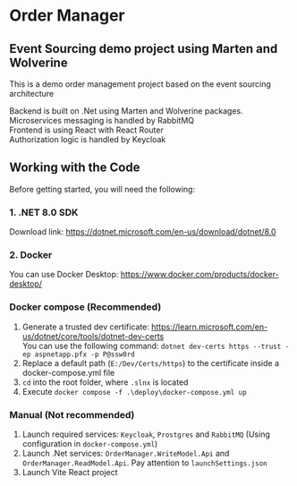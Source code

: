 ﻿# Order Manager

## Event Sourcing demo project using Marten and Wolverine

This is a demo order management project based on the event sourcing architecture

Backend is built on .Net using Marten and Wolverine packages.  
Microservices messaging is handled by RabbitMQ  
Frontend is using React with React Router  
Authorization logic is handled by Keycloak

## Working with the Code

Before getting started, you will need the following:
### 1. .NET 8.0 SDK
Download link: https://dotnet.microsoft.com/en-us/download/dotnet/8.0
### 2. Docker 
You can use Docker Desktop: https://www.docker.com/products/docker-desktop/

### Docker compose (Recommended)
1. Generate a trusted dev certificate: https://learn.microsoft.com/en-us/dotnet/core/tools/dotnet-dev-certs  
You can use the following command: ``dotnet dev-certs https --trust -ep aspnetapp.pfx -p P@ssw0rd``
2. Replace a default path (``E:/Dev/Certs/https``) to the certificate inside a docker-compose.yml file
2. ``cd`` into the root folder, where ```.slnx``` is located
3. Execute ``docker compose -f .\deploy\docker-compose.yml up``

### Manual (Not recommended)
1. Launch required services: ``Keycloak``, ``Prostgres`` and ``RabbitMQ`` (Using configuration in ``docker-compose.yml``)
2. Launch .Net services: ``OrderManager.WriteModel.Api`` and ``OrderManager.ReadModel.Api``. Pay attention to ``launchSettings.json``
3. Launch Vite React project
